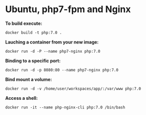 
Ubuntu, php7-fpm and Nginx
================================


__To build execute:__
```
docker build -t php:7.0 .
```


__Lauching a container from your new image:__
```
docker run -d -P --name php7-nginx php:7.0
```


__Binding to a specific port:__
```
docker run -d -p 8080:80 --name php7-nginx php:7.0
```


__Bind mount a volume:__
```
docker run -d -v /home/user/workspaces/app/:/var/www php:7.0
```


__Access a shell:__
```
docker run -it --name php-nginx-cli php:7.0 /bin/bash
```